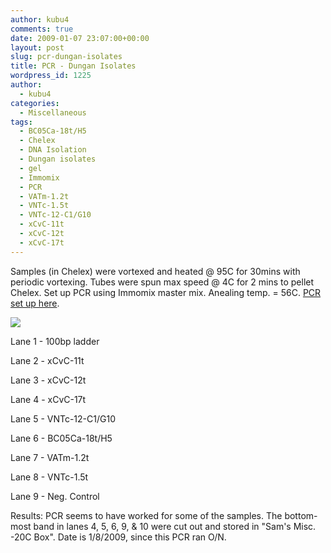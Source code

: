 ```yaml
---
author: kubu4
comments: true
date: 2009-01-07 23:07:00+00:00
layout: post
slug: pcr-dungan-isolates
title: PCR - Dungan Isolates
wordpress_id: 1225
author:
  - kubu4
categories:
  - Miscellaneous
tags:
  - BC05Ca-18t/H5
  - Chelex
  - DNA Isolation
  - Dungan isolates
  - gel
  - Immomix
  - PCR
  - VATm-1.2t
  - VNTc-1.5t
  - VNTc-12-C1/G10
  - xCvC-11t
  - xCvC-12t
  - xCvC-17t
---
```


Samples (in Chelex) were vortexed and heated @ 95C for 30mins with periodic vortexing. Tubes were spun max speed @ 4C for 2 mins to pellet Chelex. Set up PCR using Immomix master mix. Anealing temp. = 56C. [PCR set up here](http://eagle.fish.washington.edu/Arabidopsis/Notebook%20Workup%20Files/20090107-01.jpg).

![](http://eagle.fish.washington.edu/Arabidopsis/20090108.png)

Lane 1 - 100bp ladder

Lane 2 - xCvC-11t

Lane 3 - xCvC-12t

Lane 4 - xCvC-17t

Lane 5 - VNTc-12-C1/G10

Lane 6 - BC05Ca-18t/H5

Lane 7 - VATm-1.2t

Lane 8 - VNTc-1.5t

Lane 9 - Neg. Control

Results: PCR seems to have worked for some of the samples. The bottom-most band in lanes 4, 5, 6, 9, & 10 were cut out and stored in "Sam's Misc. -20C Box". Date is 1/8/2009, since this PCR ran O/N.
